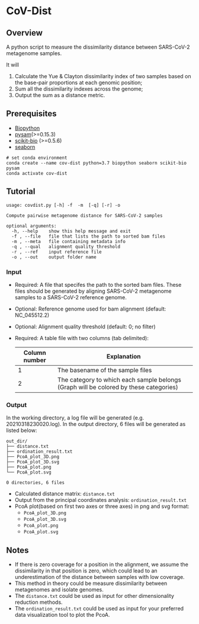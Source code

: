 # CoV-Dist 

## Overview
A python script to measure the dissimilarity distance between SARS-CoV-2 metagenome samples.

It will 
1) Calculate the Yue & Clayton dissimilarity index of two samples based on the base-pair proportions at each genomic position;
2) Sum all the dissimilarity indexes across the genome;
3) Output the sum as a distance metric.

## Prerequisites
+ [Biopython](https://biopython.org/)
+ [pysam](https://github.com/pysam-developers/pysam)(>=0.15.3)
+ [scikit-bio](https://github.com/biocore/scikit-bio) (>=0.5.6)
+ [seaborn](https://github.com/mwaskom/seaborn)

```
# set conda environment
conda create --name cov-dist python=3.7 biopython seaborn scikit-bio pysam
conda activate cov-dist
```



## Tutorial

```
usage: covdist.py [-h] -f  -m  [-q] [-r] -o

Compute pairwise metagenome distance for SARS-CoV-2 samples

optional arguments:
  -h, --help    show this help message and exit
  -f , --file   file that lists the path to sorted bam files
  -m , --meta   file containing metadata info
  -q , --qual   alignment quality threshold
  -r , --ref    input reference file
  -o , --out    output folder name

```

### Input
* Required: A file that specifes the path to the sorted bam files. These files should be generated by aligning SARS-CoV-2 metagenome samples to a SARS-CoV-2 reference genome.
* Optional: Reference genome used for bam alignment (default: NC_045512.2)
* Optional: Alignment quality threshold (default: 0; no filter)
* Required: A table file with two columns (tab delimited):

   Column number | Explanation                                                            |
  ---------------|------------------------------------------------------------------------|
    1            | The basename of the sample files
    2            | The category to which each sample belongs (Graph will be colored by these categories)

### Output
In the working directory, a log file will be generated (e.g. 20210318230020.log).
In the output directory, 6 files will be generated as listed below:

```
out_dir/
├── distance.txt
├── ordination_result.txt
├── PcoA_plot_3D.png
├── PcoA_plot_3D.svg
├── PcoA_plot.png
└── PcoA_plot.svg

0 directories, 6 files
```

* Calculated distance matrix: `distance.txt`
* Output from the principal coordinates analysis: `ordination_result.txt`
* PcoA plot(based on first two axes or three axes) in png and svg format:
  * `PcoA_plot_3D.png`
  * `PcoA_plot_3D.svg`
  * `PcoA_plot.png`
  * `PcoA_plot.svg`

## Notes
* If there is zero coverage for a position in the alignment, we assume the dissimilarity in that position is zero, which could lead to an underestimation of the distance between samples with low coverage.
* This method in theory could be measure dissimilarity between metagenomes and isolate genomes.
* The `distance.txt` could be used as input for other dimensionality reduction methods.
* The `ordination_result.txt` could be used as input for your preferred data visualization tool to plot the PcoA.
